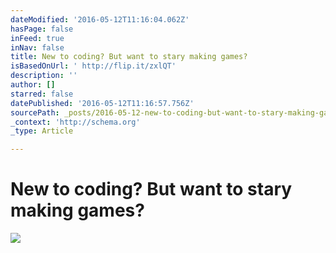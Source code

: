 ```yaml
---
dateModified: '2016-05-12T11:16:04.062Z'
hasPage: false
inFeed: true
inNav: false
title: New to coding? But want to stary making games?
isBasedOnUrl: ' http://flip.it/zxlQT'
description: ''
author: []
starred: false
datePublished: '2016-05-12T11:16:57.756Z'
sourcePath: _posts/2016-05-12-new-to-coding-but-want-to-stary-making-games.md
_context: 'http://schema.org'
_type: Article

---
```

# New to coding? But want to stary making games?
![](https://the-grid-user-content.s3-us-west-2.amazonaws.com/12c599a3-3747-4c6c-a64a-2ea22262ce61.jpg)